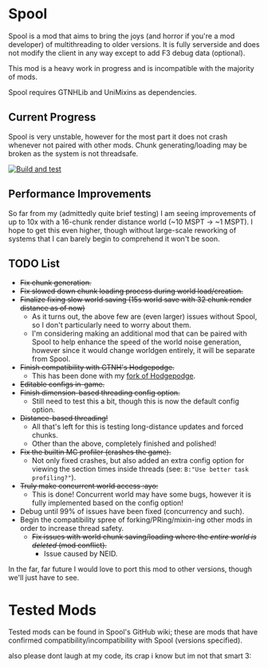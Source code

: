 # Spool

Spool is a mod that aims to bring the joys (and horror if you're a mod developer) of multithreading to older versions. It is fully serverside and does not modify the client in any way except to add F3 debug data (optional).

This mod is a heavy work in progress and is incompatible with the majority of mods.

Spool requires GTNHLib and UniMixins as dependencies.

## Current Progress
Spool is very unstable, however for the most part it does not crash whenever not paired with other mods.
Chunk generating/loading may be broken as the system is not threadsafe.

[![Build and test](https://github.com/BallOfEnergy1/Spool/actions/workflows/build-and-test.yml/badge.svg?branch=master)](https://github.com/BallOfEnergy1/Spool/actions/workflows/build-and-test.yml)

## Performance Improvements
So far from my (admittedly quite brief testing) I am seeing improvements of up to 10x with a 16-chunk render distance world (~10 MSPT -> ~1 MSPT).
I hope to get this even higher, though without large-scale reworking of systems that I can barely begin to comprehend it won't be soon.

## TODO List
- ~~Fix chunk generation.~~
- ~~Fix slowed down chunk loading process during world load/creation.~~
- ~~Finalize fixing slow world saving (15s world save with 32 chunk render distance as of now)~~
  - As it turns out, the above few are (even larger) issues without Spool, so I don't particularly need to worry about them.
  - I'm considering making an additional mod that can be paired with Spool to help enhance the speed of the world noise generation, however since it would change worldgen entirely, it will be separate from Spool.
- ~~Finish compatibility with GTNH's Hodgepodge.~~
  - This has been done with my [fork of Hodgepodge](https://github.com/BallOfEnergy1/Hodgepodge).
- ~~Editable configs in-game.~~
- ~~Finish dimension-based threading config option.~~
  - Still need to test this a bit, though this is now the default config option.
- ~~Distance-based threading!~~
  - All that's left for this is testing long-distance updates and forced chunks.
  - Other than the above, completely finished and polished!
- ~~Fix the builtin MC profiler (crashes the game).~~
  - Not only fixed crashes, but also added an extra config option for viewing the section times inside threads (see: `B:"Use better task profiling?"`).
- ~~Truly make concurrent world access :ayo:~~
  - This is done! Concurrent world may have some bugs, however it is fully implemented based on the config option!
- Debug until 99% of issues have been fixed (concurrency and such).
- Begin the compatibility spree of forking/PRing/mixin-ing other mods in order to increase thread safety.
  - ~~Fix issues with world chunk saving/loading where the *entire world is deleted* (mod conflict).~~
    - Issue caused by NEID.

In the far, far future I would love to port this mod to other versions, though we'll just have to see.

# Tested Mods
Tested mods can be found in Spool's GitHub wiki; these are mods that have confirmed compatibility/incompatibility with Spool (versions specified).


also please dont laugh at my code, its crap i know but im not that smart 3:
